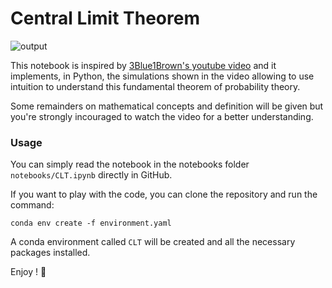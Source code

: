 # Central Limit Theorem

![output](https://user-images.githubusercontent.com/20300069/225655389-5e91d747-69ca-44ed-8498-18690f874fd7.png)

This notebook is inspired by [3Blue1Brown's youtube video](https://www.youtube.com/watch?v=zeJD6dqJ5lo) and it implements, in Python, the simulations shown in the video allowing to use intuition to understand this fundamental theorem of probability theory.

Some remainders on mathematical concepts and definition will be given but you're strongly incouraged to watch the video for a better understanding.

### Usage

You can simply read the notebook in the notebooks folder `notebooks/CLT.ipynb` directly in GitHub.

If you want to play with the code, you can clone the repository and run the command:
```
conda env create -f environment.yaml
```

A conda environment called `CLT` will be created and all the necessary packages installed.

Enjoy ! 🤗
